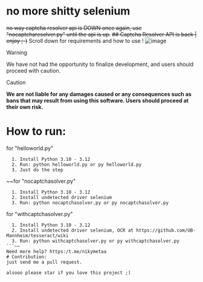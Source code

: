 # no more shitty selenium
~~no way captcha resolver api is DOWN once again, use "nocaptcharesolver.py" until the api is up.~~
~~## Captcha Resolver API is back | enjoy ;-)~~
Scroll down for requirements and how to use !
![image](https://github.com/user-attachments/assets/81f5c238-d0d6-45c9-8aa7-3fe7f112730e)
> [!WARNING]  
> We have not had the opportunity to finalize development, and users should proceed with caution.

> [!CAUTION]
> **We are not liable for any damages caused or any consequences such as bans that may result from using this software. Users should proceed at their own risk.**
# How to run:
for "helloworld.py"
```
  1. Install Python 3.10 - 3.12
  2. Run: python helloworld.py or py helloworld.py
  3. Just do the step
```
~~for "nocaptchasolver.py"
```
  1. Install Python 3.10 - 3.12
  2. Install undetected driver selenium
  3. Run: python nocaptchasolver.py or py nocaptchasolver.py
```
for "withcaptchasolver.py"
```
  1. Install Python 3.10 - 3.12
  2. Install undetected driver selenium, OCR at https://github.com/UB-Mannheim/tesseract/wiki
  3. Run: python withcaptchasolver.py or py withcaptchasolver.py
```~~
Need more help? https:/t.me/nikymetaa
# Contribution:
just send me a pull request.

alsooo please star if you love this project ;)
